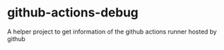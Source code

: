 # github-actions-debug
A helper project to get information of the github actions runner hosted by github
